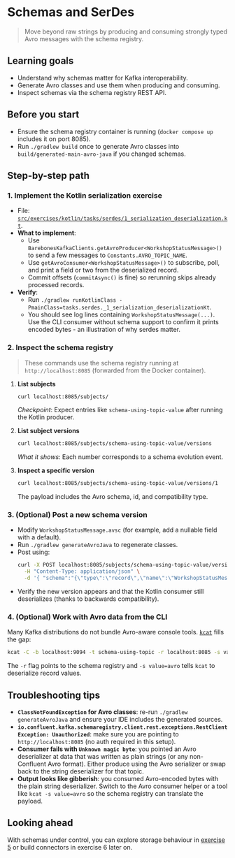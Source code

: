 # Schemas and SerDes

> Move beyond raw strings by producing and consuming strongly typed Avro messages with the schema registry.

## Learning goals
- Understand why schemas matter for Kafka interoperability.
- Generate Avro classes and use them when producing and consuming.
- Inspect schemas via the schema registry REST API.

## Before you start
- Ensure the schema registry container is running (`docker compose up` includes it on port 8085).
- Run `./gradlew build` once to generate Avro classes into `build/generated-main-avro-java` if you changed schemas.

## Step-by-step path

### 1. Implement the Kotlin serialization exercise
- File: [`src/exercises/kotlin/tasks/serdes/1_serialization_deserialization.kt`](../src/exercises/kotlin/tasks/serdes/1_serialization_deserialization.kt).
- **What to implement**:
  - Use `BarebonesKafkaClients.getAvroProducer<WorkshopStatusMessage>()` to send a few messages to `Constants.AVRO_TOPIC_NAME`.
  - Use `getAvroConsumer<WorkshopStatusMessage>()` to subscribe, poll, and print a field or two from the deserialized record.
  - Commit offsets (`commitAsync()` is fine) so rerunning skips already processed records.
- **Verify**:
  - Run `./gradlew runKotlinClass -PmainClass=tasks.serdes._1_serialization_deserializationKt`.
  - You should see log lines containing `WorkshopStatusMessage(...)`. Use the CLI consumer without schema support to confirm it prints encoded bytes - an illustration of why serdes matter.

### 2. Inspect the schema registry
> These commands use the schema registry running at `http://localhost:8085` (forwarded from the Docker container).

1. **List subjects**
   ```bash
   curl localhost:8085/subjects/
   ```
   _Checkpoint_: Expect entries like `schema-using-topic-value` after running the Kotlin producer.

2. **List subject versions**
   ```bash
   curl localhost:8085/subjects/schema-using-topic-value/versions
   ```
   _What it shows_: Each number corresponds to a schema evolution event.

3. **Inspect a specific version**
   ```bash
   curl localhost:8085/subjects/schema-using-topic-value/versions/1
   ```
   The payload includes the Avro schema, id, and compatibility type.

### 3. (Optional) Post a new schema version
- Modify `WorkshopStatusMessage.avsc` (for example, add a nullable field with a default).
- Run `./gradlew generateAvroJava` to regenerate classes.
- Post using:
  ```bash
  curl -X POST localhost:8085/subjects/schema-using-topic-value/versions \
    -H "Content-Type: application/json" \
    -d '{ "schema":"{\"type\":\"record\",\"name\":\"WorkshopStatusMessage\",\"namespace\":\"io.bekk.publisher\",\"fields\":[{\"name\":\"message\",\"type\":\"string\"},{\"name\":\"likes\",\"type\":[\"null\",\"int\"],\"default\":null}]}", "schemaType": "AVRO"}'
  ```
- Verify the new version appears and that the Kotlin consumer still deserializes (thanks to backwards compatibility).

### 4. (Optional) Work with Avro data from the CLI
Many Kafka distributions do not bundle Avro-aware console tools. [`kcat`](https://github.com/edenhill/kcat) fills the gap:

```bash
kcat -C -b localhost:9094 -t schema-using-topic -r localhost:8085 -s value=avro -e
```

The `-r` flag points to the schema registry and `-s value=avro` tells `kcat` to deserialize record values.

## Troubleshooting tips
- **`ClassNotFoundException` for Avro classes**: re-run `./gradlew generateAvroJava` and ensure your IDE includes the generated sources.
- **`io.confluent.kafka.schemaregistry.client.rest.exceptions.RestClientException: Unauthorized`**: make sure you are pointing to `http://localhost:8085` (no auth required in this setup).
- **Consumer fails with `Unknown magic byte`**: you pointed an Avro deserializer at data that was written as plain strings (or any non-Confluent Avro format). Either produce using the Avro serializer or swap back to the string deserializer for that topic.
- **Output looks like gibberish**: you consumed Avro-encoded bytes with the plain string deserializer. Switch to the Avro consumer helper or a tool like `kcat -s value=avro` so the schema registry can translate the payload.

## Looking ahead
With schemas under control, you can explore storage behaviour in [exercise 5](5_deletion_policy.md) or build connectors in exercise 6 later on.
